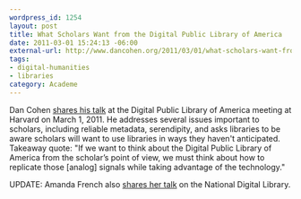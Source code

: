 ```yaml
--- 
wordpress_id: 1254
layout: post
title: What Scholars Want from the Digital Public Library of America
date: 2011-03-01 15:24:13 -06:00
external-url: http://www.dancohen.org/2011/03/01/what-scholars-want-from-the-digital-public-library-of-america/
tags:
- digital-humanities
- libraries
category: Academe
---
```

Dan Cohen <a href="http://www.dancohen.org/2011/03/01/what-scholars-want-from-the-digital-public-library-of-america/">shares his talk</a> at the Digital Public Library of America meeting at Harvard on March 1, 2011. He addresses several issues important to scholars, including reliable metadata, serendipity, and asks libraries to be aware scholars will want to use libraries in ways they haven't anticipated. Takeaway quote: &quot;If we want to think about the Digital Public Library of America from the scholar’s point of view, we must think about how to replicate those [analog] signals while taking advantage of the technology.&quot;

UPDATE: Amanda French also <a href="http://amandafrench.net/2011/03/01/imagine-a-national-digital-library-i-wonder-if-we-can/">shares her talk</a> on the National Digital Library.

